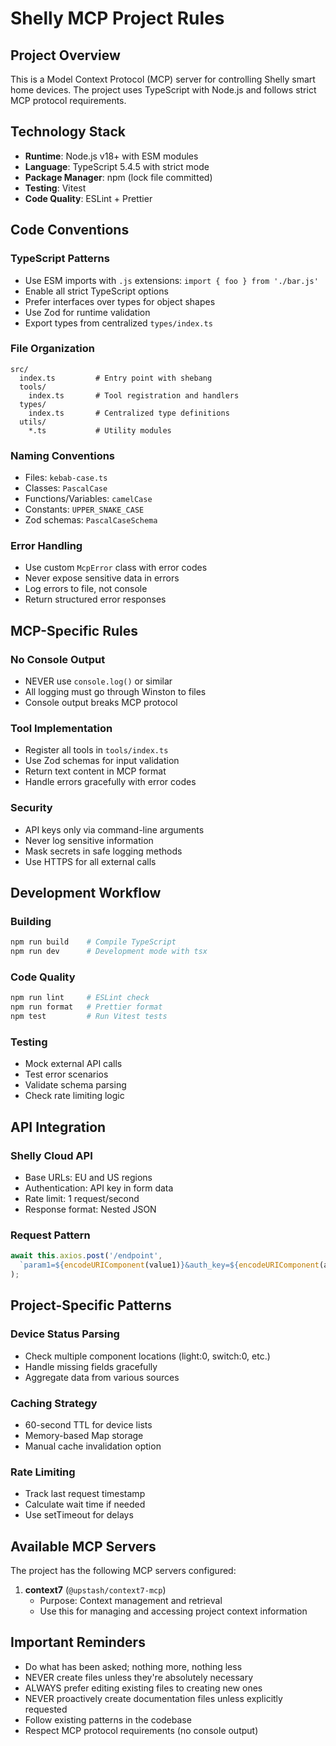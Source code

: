 # Shelly MCP Project Rules

## Project Overview

This is a Model Context Protocol (MCP) server for controlling Shelly smart home devices. The project uses TypeScript with Node.js and follows strict MCP protocol requirements.

## Technology Stack

- **Runtime**: Node.js v18+ with ESM modules
- **Language**: TypeScript 5.4.5 with strict mode
- **Package Manager**: npm (lock file committed)
- **Testing**: Vitest
- **Code Quality**: ESLint + Prettier

## Code Conventions

### TypeScript Patterns
- Use ESM imports with `.js` extensions: `import { foo } from './bar.js'`
- Enable all strict TypeScript options
- Prefer interfaces over types for object shapes
- Use Zod for runtime validation
- Export types from centralized `types/index.ts`

### File Organization
```
src/
  index.ts         # Entry point with shebang
  tools/
    index.ts       # Tool registration and handlers
  types/
    index.ts       # Centralized type definitions
  utils/
    *.ts           # Utility modules
```

### Naming Conventions
- Files: `kebab-case.ts`
- Classes: `PascalCase`
- Functions/Variables: `camelCase`
- Constants: `UPPER_SNAKE_CASE`
- Zod schemas: `PascalCaseSchema`

### Error Handling
- Use custom `McpError` class with error codes
- Never expose sensitive data in errors
- Log errors to file, not console
- Return structured error responses

## MCP-Specific Rules

### No Console Output
- NEVER use `console.log()` or similar
- All logging must go through Winston to files
- Console output breaks MCP protocol

### Tool Implementation
- Register all tools in `tools/index.ts`
- Use Zod schemas for input validation
- Return text content in MCP format
- Handle errors gracefully with error codes

### Security
- API keys only via command-line arguments
- Never log sensitive information
- Mask secrets in safe logging methods
- Use HTTPS for all external calls

## Development Workflow

### Building
```bash
npm run build    # Compile TypeScript
npm run dev      # Development mode with tsx
```

### Code Quality
```bash
npm run lint     # ESLint check
npm run format   # Prettier format
npm test         # Run Vitest tests
```

### Testing
- Mock external API calls
- Test error scenarios
- Validate schema parsing
- Check rate limiting logic

## API Integration

### Shelly Cloud API
- Base URLs: EU and US regions
- Authentication: API key in form data
- Rate limit: 1 request/second
- Response format: Nested JSON

### Request Pattern
```typescript
await this.axios.post('/endpoint',
  `param1=${encodeURIComponent(value1)}&auth_key=${encodeURIComponent(apiKey)}`
);
```

## Project-Specific Patterns

### Device Status Parsing
- Check multiple component locations (light:0, switch:0, etc.)
- Handle missing fields gracefully
- Aggregate data from various sources

### Caching Strategy
- 60-second TTL for device lists
- Memory-based Map storage
- Manual cache invalidation option

### Rate Limiting
- Track last request timestamp
- Calculate wait time if needed
- Use setTimeout for delays

## Available MCP Servers

The project has the following MCP servers configured:

1. **context7** (`@upstash/context7-mcp`)
   - Purpose: Context management and retrieval
   - Use this for managing and accessing project context information

## Important Reminders

- Do what has been asked; nothing more, nothing less
- NEVER create files unless they're absolutely necessary
- ALWAYS prefer editing existing files to creating new ones
- NEVER proactively create documentation files unless explicitly requested
- Follow existing patterns in the codebase
- Respect MCP protocol requirements (no console output)
